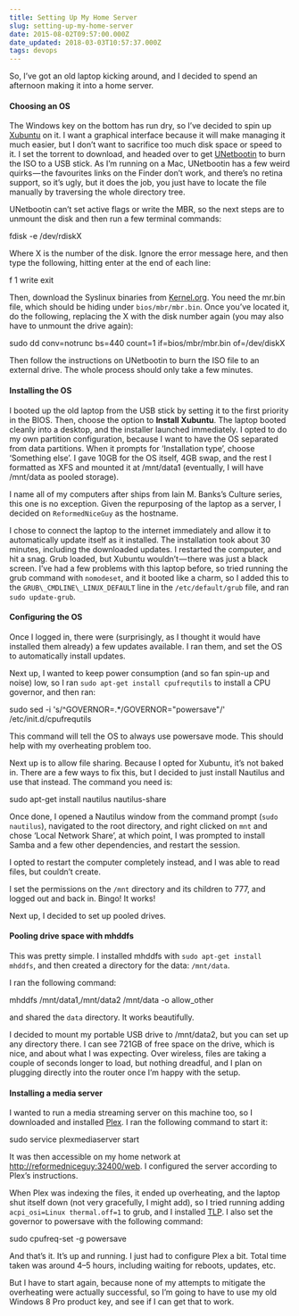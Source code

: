 ```yaml
---
title: Setting Up My Home Server
slug: setting-up-my-home-server
date: 2015-08-02T09:57:00.000Z
date_updated: 2018-03-03T10:57:37.000Z
tags: devops
---
```


So, I’ve got an old laptop kicking around, and I decided to spend an afternoon making it into a home server.

#### Choosing an OS

The Windows key on the bottom has run dry, so I’ve decided to spin up [Xubuntu](http://xubuntu.org/getxubuntu/) on it. I want a graphical interface because it will make managing it much easier, but I don’t want to sacrifice too much disk space or speed to it. I set the torrent to download, and headed over to get [UNetbootin](http://unetbootin.github.io) to burn the ISO to a USB stick. As I’m running on a Mac, UNetbootin has a few weird quirks — the favourites links on the Finder don’t work, and there’s no retina support, so it’s ugly, but it does the job, you just have to locate the file manually by traversing the whole directory tree.

UNetbootin can’t set active flags or write the MBR, so the next steps are to unmount the disk and then run a few terminal commands:

fdisk -e /dev/rdiskX

Where X is the number of the disk. Ignore the error message here, and then type the following, hitting enter at the end of each line:

f 1
write
exit

Then, download the Syslinux binaries from [Kernel.org](https://www.kernel.org/pub/linux/utils/boot/syslinux/). You need the mr.bin file, which should be hiding under `bios/mbr/mbr.bin`. Once you’ve located it, do the following, replacing the X with the disk number again (you may also have to unmount the drive again):

sudo dd conv=notrunc bs=440 count=1 if=bios/mbr/mbr.bin of=/dev/diskX

Then follow the instructions on UNetbootin to burn the ISO file to an external drive. The whole process should only take a few minutes.

#### Installing the OS

I booted up the old laptop from the USB stick by setting it to the first priority in the BIOS. Then, choose the option to **Install Xubuntu**. The laptop booted cleanly into a desktop, and the installer launched immediately. I opted to do my own partition configuration, because I want to have the OS separated from data partitions. When it prompts for ‘Installation type’, choose ‘Something else’. I gave 10GB for the OS itself, 4GB swap, and the rest I formatted as XFS and mounted it at /mnt/data1 (eventually, I will have /mnt/data as pooled storage).

I name all of my computers after ships from Iain M. Banks’s Culture series, this one is no exception. Given the repurposing of the laptop as a server, I decided on `ReformedNiceGuy` as the hostname.

I chose to connect the laptop to the internet immediately and allow it to automatically update itself as it installed. The installation took about 30 minutes, including the downloaded updates. I restarted the computer, and hit a snag. Grub loaded, but Xubuntu wouldn’t — there was just a black screen. I’ve had a few problems with this laptop before, so tried running the grub command with `nomodeset`, and it booted like a charm, so I added this to the `GRUB\_CMDLINE\_LINUX_DEFAULT` line in the `/etc/default/grub` file, and ran `sudo update-grub`.

#### Configuring the OS

Once I logged in, there were (surprisingly, as I thought it would have installed them already) a few updates available. I ran them, and set the OS to automatically install updates.

Next up, I wanted to keep power consumption (and so fan spin-up and noise) low, so I ran `sudo apt-get install cpufrequtils` to install a CPU governor, and then ran:

sudo sed -i 's/^GOVERNOR=.\*/GOVERNOR="powersave"/' /etc/init.d/cpufrequtils

This command will tell the OS to always use powersave mode. This should help with my overheating problem too.

Next up is to allow file sharing. Because I opted for Xubuntu, it’s not baked in. There are a few ways to fix this, but I decided to just install Nautilus and use that instead. The command you need is:

sudo apt-get install nautilus nautilus-share

Once done, I opened a Nautilus window from the command prompt (`sudo nautilus`), navigated to the root directory, and right clicked on `mnt` and chose ‘Local Network Share’, at which point, I was prompted to install Samba and a few other dependencies, and restart the session.

I opted to restart the computer completely instead, and I was able to read files, but couldn’t create.

I set the permissions on the `/mnt` directory and its children to 777, and logged out and back in. Bingo! It works!

Next up, I decided to set up pooled drives.

#### Pooling drive space with mhddfs

This was pretty simple. I installed mhddfs with `sudo apt-get install mhddfs`, and then created a directory for the data: `/mnt/data`.

I ran the following command:

mhddfs /mnt/data1,/mnt/data2 /mnt/data -o allow_other

and shared the `data` directory. It works beautifully.

I decided to mount my portable USB drive to /mnt/data2, but you can set up any directory there. I can see 721GB of free space on the drive, which is nice, and about what I was expecting. Over wireless, files are taking a couple of seconds longer to load, but nothing dreadful, and I plan on plugging directly into the router once I’m happy with the setup.

#### Installing a media server

I wanted to run a media streaming server on this machine too, so I downloaded and installed [Plex](http://plex.tv). I ran the following command to start it:

sudo service plexmediaserver start

It was then accessible on my home network at [http://reformedniceguy:32400/web](http://reformedniceguy:32400/web,). I configured the server according to Plex’s instructions.

When Plex was indexing the files, it ended up overheating, and the laptop shut itself down (not very gracefully, I might add), so I tried running adding `acpi_osi=Linux thermal.off=1` to grub, and I installed [TLP](http://www.webupd8.org/2014/10/advanced-power-management-tool-tlp-06.html). I also set the governor to powersave with the following command:

sudo cpufreq-set -g powersave

And that’s it. It’s up and running. I just had to configure Plex a bit. Total time taken was around 4–5 hours, including waiting for reboots, updates, etc.

But I have to start again, because none of my attempts to mitigate the overheating were actually successful, so I’m going to have to use my old Windows 8 Pro product key, and see if I can get that to work.

